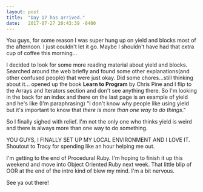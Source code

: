 ```yaml
---
layout: post
title:  "Day 17 has arrived."
date:   2017-07-27 20:43:39 -0400
---
```



You guys, for some reason I was super hung up on yield and blocks most of the afternoon. I just couldn't let it go. Maybe I shouldn't have had that extra cup of coffee this morning...

I decided to look for some more reading material about yield and blocks. Searched around the web briefly and found some other explanations(and other confused people) that were just okay. Did some chores...still thinking about it... opened up the book **Learn to Program** by Chris Pine and I flip to the Arrays and Iterators section and don't see anything there. So I'm looking in the back for an index and there on the last page is an example of yield and he's like (I'm paraphrasing) "I don't know why people like using yield but it's important to know that *there is more than one way to do things*."

So I finally sighed with relief. I'm not the only one who thinks yield is weird and there is always more than one way to do something. 

YOU GUYS, I FINALLY SET UP MY LOCAL ENVIRONMENT AND I LOVE IT. Shoutout to Tracy for spending like an hour helping me out. 

I'm getting to the end of Procedural Ruby. I'm hoping to finish it up this weekend and move into Object Oriented Ruby next week. That little blip of OOR at the end of the intro kind of blew my mind. I'm a bit nervous.

See ya out there!
